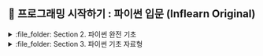 ## :notebook_with_decorative_cover: 프로그래밍 시작하기 : 파이썬 입문 (Inflearn Original)

<details>
<summary> :file_folder: Section 2. 파이썬 완전 기초 </summary>
<div markdown="1">

### :pencil2: [Chapter02-1](https://github.com/Seonghyun-Park/PythonBasic/blob/main/Chapter02-1.md)

### :pencil2: [Chapter02-2](https://github.com/Seonghyun-Park/PythonBasic/blob/main/Chapter02-2.md) 

</div>
</details>

<details>
<summary> :file_folder: Section 3. 파이썬 기초 자료형 </summary>
<div markdown="1">

### :pencil2: [Chapter03-1](https://github.com/Seonghyun-Park/PythonBasic/blob/main/Chapter03-1.md)

### :pencil2: [Chapter03-2](https://github.com/Seonghyun-Park/PythonBasic/blob/main/Chapter03-2.md) 

### :pencil2: [Chapter03-3](https://github.com/Seonghyun-Park/PythonBasic/blob/main/Chapter03-3.md)

### :pencil2: [Chapter03-4](https://github.com/Seonghyun-Park/PythonBasic/blob/main/Chapter03-4.md) 

### :pencil2: [Chapter03-5](https://github.com/Seonghyun-Park/PythonBasic/blob/main/Chapter03-5.md)

### :pencil2: [Chapter03-6](https://github.com/Seonghyun-Park/PythonBasic/blob/main/Chapter03-6.md) 

</div>
</details>
